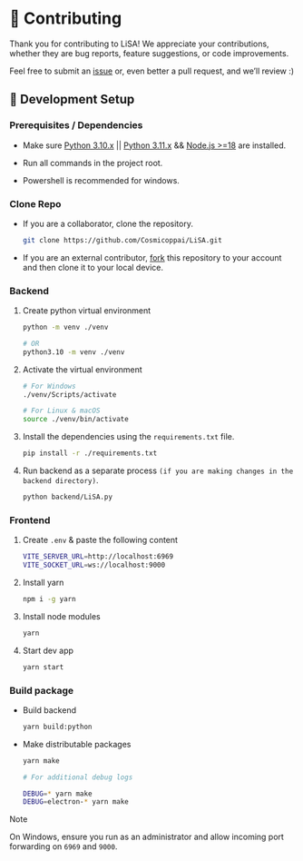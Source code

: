 # 🤝 Contributing

Thank you for contributing to LiSA! We appreciate your contributions, whether they are bug reports, feature suggestions, or code improvements.

Feel free to submit an [issue](https://github.com/Cosmicoppai/LiSA/issues/new) or, even better a pull request, and we’ll review :)

## 📖 Development Setup

### Prerequisites / Dependencies

- Make sure [Python 3.10.x](https://www.python.org/downloads/release/python-31014) || [Python 3.11.x](https://www.python.org/downloads/release/python-3119) && [Node.js >=18](https://nodejs.org/en/download/package-manager) are installed.

- Run all commands in the project root.

- Powershell is recommended for windows.

### Clone Repo

- If you are a collaborator, clone the repository.
    ```bash
    git clone https://github.com/Cosmicoppai/LiSA.git
    ```
- If you are an external contributor, [fork](https://github.com/Cosmicoppai/LiSA/fork) this repository to your account and then clone it to your local device.

### Backend

1. Create python virtual environment

    ```bash
    python -m venv ./venv

    # OR
    python3.10 -m venv ./venv
    ```

2. Activate the virtual environment

    ```bash
    # For Windows
    ./venv/Scripts/activate

    # For Linux & macOS
    source ./venv/bin/activate
    ```

3. Install the dependencies using the `requirements.txt` file.

    ```bash
    pip install -r ./requirements.txt
    ```

4. Run backend as a separate process `(if you are making changes in the backend directory)`.
    ```bash
    python backend/LiSA.py
    ```


### Frontend

1. Create `.env` & paste the following content

    ```bash
    VITE_SERVER_URL=http://localhost:6969
    VITE_SOCKET_URL=ws://localhost:9000
    ```

2. Install yarn
    ```bash
    npm i -g yarn
    ```

3. Install node modules

    ```bash
    yarn
    ```

4. Start dev app
    ```bash
    yarn start
    ```

### Build package

- Build backend
    ```bash
    yarn build:python
    ```

- Make distributable packages
    ```bash
    yarn make

    # For additional debug logs
    
    DEBUG=* yarn make
    DEBUG=electron-* yarn make
    ```

> [!NOTE]  
> On Windows, ensure you run as an administrator and allow incoming port forwarding on `6969` and `9000`.
